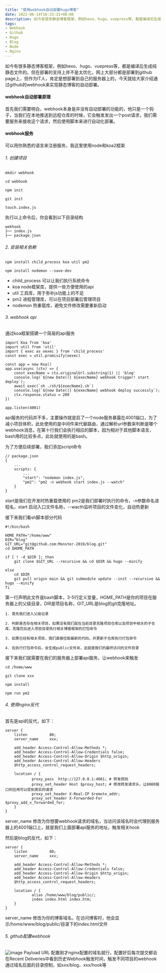 ```yaml
---
title: "使用webhook自动部署hugo博客"
date: 2022-06-14T16:33:31+08:00
description: 如今有很多静态博客框架，例如hexo、hugo、vuepress等，都是编译后生成纯静态文件的。但在部署的支持上并不是太优化，网上大部分都是部署到github page上，但作为IT人，肯定是想部署到自己的服务器上的，今天就给大家介绍通过github的webhook来实现静态博客的自动部署。
tags:
- Webhook
- Github
- Hugo
- Blog
- Node
- Nginx
---
```


如今有很多静态博客框架，例如hexo、hugo、vuepress等，都是编译后生成纯静态文件的。但在部署的支持上并不是太优化，网上大部分都是部署到github page上，但作为IT人，肯定是想部署到自己的服务器上的，今天就给大家介绍通过github的webhook来实现静态博客的自动部署。

#### webhook自动部署原理

首先我们需要明白，webhook本身是并没有自动部署的功能的，他只是一个钩子，当我们在本地推送到远程仓库的时候，它会触发发出一个post请求，我们需要服务来接收这个请求，然后使用脚本来进行自动化部署。

#### webhook服务

可以用你熟悉的语言来注册服务，我这里使用node和koa2框架

###### 1. 创建项目
```
mkdir webhook

cd webhook

npm init

git init

touch.index.js
```
执行以上命令后，你会看到以下目录结构
```
wekhook
├── index.js
├── package.json
```

###### 2. 安装相关依赖
```
npm install child_process koa util pm2

npm install nodemon --save-dev
```
- child_process 可以让我们执行系统命令
- koa node框架库，提供一些方便使用的api
- util 工具库，用于弥补js功能上的不足
- pm2 进程管理库，可以在项目部署后管理项目
- nodemon 热重载库，避免文件修改需要重新启动

###### 3. webhook api

通过koa框架搭建一个简易的api服务

```
import Koa from 'koa'
import util from 'util'
import { exec as oexec } from 'child_process'
const exec = util.promisify(oexec)

const app = new Koa()
app.use(async (ctx) => {
    const execName = ctx.originalUrl.substring(1) || 'blog'
    console.log(`${new Date()} ${execName} webhook trigger! start deploy`);
    await exec(`sh ./sh/${execName}.sh`)
    console.log(`${new Date()} ${execName} webhook deploy successly`);
    ctx.response.status = 200
})

app.listen(4001)
```
api服务的代码并不多，主要操作就是启了一个node服务暴露在4001端口，为了减小项目体积，此处使用的是中间件来代替路由，通过解析url参数来判断是哪个webhook消息，在第十行我们会执行相应的脚本，因为相对于其他脚本语言，bash用的比较多点，此处就使用的是bash。

为了方便后续部署，我们添加script命令
```
// package.json
{
    ...
    scripts: {
        ...
        "start": "nodemon index.js",
        "pm2": "pm2 -n webhook start index.js --watch"
    }
}
```
start是我们在开发时热重载使用的
pm2是我们部署时执行的命令，-n参数命名进程名，start 启动入口文件名称，--wacth监听项目的文件变化，自动热更新


接下来我们看sh脚本部分代码

```
#!/bin/bash

HOME_PATH="/home/www"
DIR="blog"
GIT_URL="git@github.com:Monster-2019/blog.git"
cd $HOME_PATH

if [ ! -d $DIR ]; then
    git clone $GIT_URL --recursive && cd $DIR && hugo --minify
    
else
    cd $DIR
    git pull origin main && git submodule update --init --recursive && hugo --minify
fi
```
第一行声明此文件是bash脚本，3-5行定义变量，HOME_PATH是你的项目在服务器上的父级目录，DIR是项目名称，GIT_URL是blog的git克隆地址。

    1. 首先我们进入父级记录

    2. 判断是否存在相关项目，如果没有我们就在当前目录克隆项目仓库以及项目中相关的子仓库，克隆完后进入项目目录执行相关博客框架的打包命令

    3. 如果已经有相关项目，我们直接拉取最新的代码，并更新子仓库执行打包命令

    4. 在执行打包命令后，会生成public文件夹，这就是我们的最终访问的文件目录

接下来我们就需要在我们的服务器上部署api服务，让webhook来触发
```
cd /home/www

git clone xxx

npm install

npm run pm2
```


###### 4. 使用nginx反代
首先是api的反代，如下：
```
server {
    listen          80;
    server_name     xxx;

    add_header Access-Control-Allow-Methods *;
    add_header Access-Control-Allow-Credentials false;
    add_header Access-Control-Allow-Origin $http_origin;
    add_header Access-Control-Allow-Headers
    $http_access_control_request_headers;

    location / {
            proxy_pass  http://127.0.0.1:4001; # 转发规则
            proxy_set_header Host $proxy_host; # 修改转发请求头，让8080端口的应用可以受到真实的请求
            proxy_set_header X-Real-IP $remote_addr;
            proxy_set_header X-Forwarded-For $proxy_add_x_forwarded_for;
    }
}
```
server_name 修改为你想要webhook请求的域名，当访问该域名时会代理到服务器上的4001端口上，就是我们上面部署api服务的地址，触发相关hook


然后是blog的反代，如下：
```
server {
    listen          80;
    server_name     xxx;

    add_header Access-Control-Allow-Methods *;
    add_header Access-Control-Allow-Credentials false;
    add_header Access-Control-Allow-Origin $http_origin;
    add_header Access-Control-Allow-Headers
    $http_access_control_request_headers;

    location / {
            alias /home/www/blog/public/;
            index index.html index.htm;
    }
}
```
server_name 修改为你的博客域名，在访问博客时，他会显示/home/www/blog/public/目录下的index.html文件

###### 5. github配置webhook
![image](https://monster.aiur.site/%E5%BE%AE%E4%BF%A1%E6%88%AA%E5%9B%BE_20220615090345.png)
Payload URL 配置刚才nginx配置的域名就行，配置好后每次提交都会在Recent Deliveries中看到历史Webhook触发时间，触发不同项目的webhook通过域名后面的目录控制，如xxx/blog、xxx/hook等

